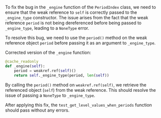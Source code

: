 To fix the bug in the `_engine` function of the `PeriodIndex` class, we need to ensure that the weak reference to `self` is correctly passed to the `_engine_type` constructor. The issue arises from the fact that the weak reference `period` is not being dereferenced before being passed to `_engine_type`, leading to a `NoneType` error.

To resolve this bug, we need to use the `period()` method on the weak reference object `period` before passing it as an argument to `_engine_type`.

Corrected version of the `_engine` function:
```python
@cache_readonly
def _engine(self):
    period = weakref.ref(self)()
    return self._engine_type(period, len(self))
```

By calling the `period()` method on `weakref.ref(self)`, we retrieve the referenced object (`self`) from the weak reference. This should resolve the issue of passing a `NoneType` to `_engine_type`.

After applying this fix, the `test_get_level_values_when_periods` function should pass without any errors.